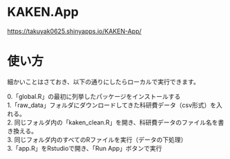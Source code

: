 # KAKEN.App
https://takuyak0625.shinyapps.io/KAKEN-App/

# 使い方
細かいことはさておき、以下の通りにしたらローカルで実行できます。

0.「global.R」の最初に列挙したパッケージをインストールする
<br>
1.「raw_data」フォルダにダウンロードしてきた科研費データ（csv形式）を入れる。
<br>
2. 同じフォルダ内の「kaken_clean.R」を開き、科研費データのファイル名を書き換える。
<br>
3. 同じフォルダ内のすべてのRファイルを実行（データの下処理）
<br>
3.「app.R」をRstudioで開き、「Run App」ボタンで実行
